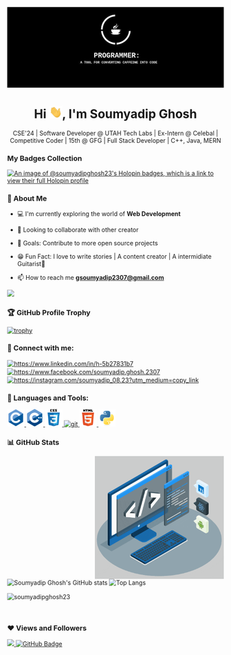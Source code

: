 
<img src="https://github.com/SoumyadipGhosh23/SoumyadipGhosh23/blob/main/b6d9e4bb3642d036a207f7a83b2f9128.jpg" alt="Cover" width="100%" height="20%" />



<h1 align="center">Hi <img src="https://raw.githubusercontent.com/ABSphreak/ABSphreak/master/gifs/Hi.gif" alt="hi-gif" width="30px"/>, I'm Soumyadip Ghosh</h1> 
<p align="center">CSE'24 | Software Developer @ UTAH Tech Labs | Ex-Intern @ Celebal | Competitive Coder | 15th @ GFG | Full Stack Developer | C++, Java, MERN</p>


<h3>My Badges Collection</h3>

[![An image of @soumyadipghosh23's Holopin badges, which is a link to view their full Holopin profile](https://holopin.me/soumyadipghosh23)](https://holopin.io/@soumyadipghosh23)

###  🙋‍ About Me

- 💻 I'm currently exploring the world of **Web Development**

- 📑 Looking to collaborate with other creator

- 🎯 Goals: Contribute to more open source projects

- 😁 Fun Fact: I love to write stories | A content creator | A intermidiate Guitarist🎸

- 📫 How to reach me **gsoumyadip2307@gmail.com**

<a href="#"><img height="auto" float="right" src="https://i.imgur.com/iXuL1HG.png" height="175px"/></a>


### 🏆 GitHub Profile Trophy 
[![trophy](https://github-profile-trophy.vercel.app/?username=SoumyadipGhosh23)](https://github.com/ryo-ma/github-profile-trophy)




<h3 align="left">📩 Connect with me:</h3>

<p align="left">
<a href="https://linkedin.com/in/https://www.linkedin.com/in/h-5b27831b7" target="blank"><img align="center" src="https://raw.githubusercontent.com/rahuldkjain/github-profile-readme-generator/master/src/images/icons/Social/linked-in-alt.svg" alt="https://www.linkedin.com/in/h-5b27831b7" height="30" width="40" /></a>
<a href="https://fb.com/https://www.facebook.com/soumyadip.ghosh.2307" target="blank"><img align="center" src="https://raw.githubusercontent.com/rahuldkjain/github-profile-readme-generator/master/src/images/icons/Social/facebook.svg" alt="https://www.facebook.com/soumyadip.ghosh.2307" height="30" width="40" /></a>
<a href="https://instagram.com/https://instagram.com/soumyadip_08.23?utm_medium=copy_link" target="blank"><img align="center" src="https://raw.githubusercontent.com/rahuldkjain/github-profile-readme-generator/master/src/images/icons/Social/instagram.svg" alt="https://instagram.com/soumyadip_08.23?utm_medium=copy_link" height="30" width="40" /></a>
</p>

<h3 align="left">🚀 Languages and Tools:</h3>
<p align="left"> <a href="https://www.cprogramming.com/" target="_blank"> <img src="https://raw.githubusercontent.com/devicons/devicon/master/icons/c/c-original.svg" alt="c" width="40" height="40"/> </a> <a href="https://www.w3schools.com/cpp/" target="_blank"> <img src="https://raw.githubusercontent.com/devicons/devicon/master/icons/cplusplus/cplusplus-original.svg" alt="cplusplus" width="40" height="40"/> </a> <a href="https://www.w3schools.com/css/" target="_blank"> <img src="https://raw.githubusercontent.com/devicons/devicon/master/icons/css3/css3-original-wordmark.svg" alt="css3" width="40" height="40"/> </a> <a href="https://git-scm.com/" target="_blank"> <img src="https://www.vectorlogo.zone/logos/git-scm/git-scm-icon.svg" alt="git" width="40" height="40"/> </a> <a href="https://www.w3.org/html/" target="_blank"> <img src="https://raw.githubusercontent.com/devicons/devicon/master/icons/html5/html5-original-wordmark.svg" alt="html5" width="40" height="40"/> </a> <a href="https://www.python.org" target="_blank"> <img src="https://raw.githubusercontent.com/devicons/devicon/master/icons/python/python-original.svg" alt="python" width="40" height="40"/> </a> </p>

### 📊 GitHub Stats

<img align="right" alt="GIF" src="https://raw.githubusercontent.com/ShouryaBrahmastra/ShouryaBrahmastra/master/codes.gif" width="300" /><p>
![Soumyadip Ghosh's GitHub stats](https://github-readme-stats.vercel.app/api?username=SoumyadipGhosh23&count_private=true&show_icons=true&theme=tokyonight&border_color=#fff) ![Top Langs](https://github-readme-stats.vercel.app/api/top-langs/?username=SoumyadipGhosh23&langs_count=10&layout=compact&theme=tokyonight&border_color=#fff)</p>

<p><img align="center" src="https://github-readme-streak-stats.herokuapp.com/?user=soumyadipghosh23&" alt="soumyadipghosh23" /></p>


</br>


### ❤ Views and Followers
<a href="https://github.com/SoumyadipGhosh23/github-profile-views-counter">
    <img src="https://komarev.com/ghpvc/?username=SoumyadipGhosh23">
</a>
<a href="https://github.com/SoumyadipGhosh23?tab=followers"><img src="https://img.shields.io/github/followers/SoumyadipGhosh23?label=Followers&style=social" alt="GitHub Badge"></a>

